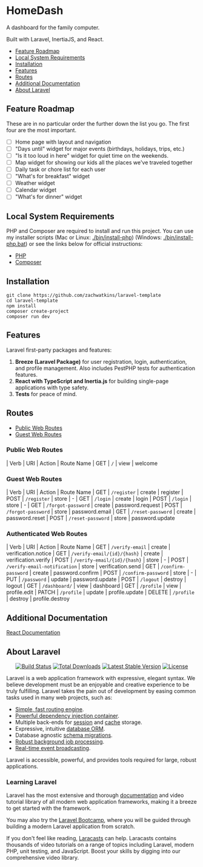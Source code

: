 # HomeDash

A dashboard for the family computer.

Built with Laravel, InertiaJS, and React.

-   [Feature Roadmap](#feature-roadmap)
-   [Local System Requirements](#system-requirements)
-   [Installation](#installation)
-   [Features](#features)
-   [Routes](#routes)
-   [Additional Documentation](#additional-documentation)
-   [About Laravel](#about-laravel)

## Feature Roadmap

These are in no particular order the further down the list you go. The first four are the most important.

-   [ ] Home page with layout and navigation
-   [ ] "Days until" widget for major events (birthdays, holidays, trips, etc.)
-   [ ] "Is it too loud in here" widget for quiet time on the weekends.
-   [ ] Map widget for showing our kids all the places we've traveled together
-   [ ] Daily task or chore list for each user
-   [ ] "What's for breakfast" widget
-   [ ] Weather widget
-   [ ] Calendar widget
-   [ ] "What's for dinner" widget

## Local System Requirements

PHP and Composer are required to install and run this project. You can use my installer scripts (Mac or Linux: [./bin/install-php](./bin/install-php)) (Windows: [./bin/install-php.bat](./bin/install-php.bat)) or see the links below for official instructions:

-   [PHP](https://www.php.net/downloads.php)
-   [Composer](https://getcomposer.org/download/)

## Installation

```shell
git clone https://github.com/zachwatkins/laravel-template
cd laravel-template
npm install
composer create-project
composer run dev
```

## Features

Laravel first-party packages and features:

1. **Breeze (Laravel Package)** for user registration, login, authentication, and profile management. Also includes PestPHP tests for authentication features.
2. **React with TypeScript and Inertia.js** for building single-page applications with type safety.
3. **Tests** for peace of mind.

## Routes

-   [Public Web Routes](#public-web-routes)
-   [Guest Web Routes](#guest-web-routes)

### Public Web Routes

| Verb | URI | Action | Route Name
| GET | `/` | view | welcome

### Guest Web Routes

| Verb | URI | Action | Route Name
| GET | `/register` | create | register
| POST | `/register` | store | -
| GET | `/login` | create | login
| POST | `/login` | store | -
| GET | `/forgot-password` | create | password.request
| POST | `/forgot-password` | store | password.email
| GET | `/reset-password` | create | password.reset
| POST | `/reset-password` | store | password.update

### Authenticated Web Routes

| Verb | URI | Action | Route Name
| GET | `/verify-email` | create | verification.notice
| GET | `/verify-email/{id}/{hash}` | create | verification.verify
| POST | `/verify-email/{id}/{hash}` | store | -
| POST | `/verify-email-notification` | store | verification.send
| GET | `/confirm-password` | create | password.confirm
| POST | `/confirm-password` | store | -
| PUT | `/password` | update | password.update
| POST | `/logout` | destroy | logout
| GET | `/dashboard/` | view | dashboard
| GET | `/profile` | view | profile.edit
| PATCH | `/profile` | update | profile.update
| DELETE | `/profile` | destroy | profile.destroy

## Additional Documentation

[React Documentation](https://react.dev)

## About Laravel

<p align="center">
<a href="https://github.com/laravel/framework/actions"><img src="https://github.com/laravel/framework/workflows/tests/badge.svg" alt="Build Status"></a>
<a href="https://packagist.org/packages/laravel/framework"><img src="https://img.shields.io/packagist/dt/laravel/framework" alt="Total Downloads"></a>
<a href="https://packagist.org/packages/laravel/framework"><img src="https://img.shields.io/packagist/v/laravel/framework" alt="Latest Stable Version"></a>
<a href="https://packagist.org/packages/laravel/framework"><img src="https://img.shields.io/packagist/l/laravel/framework" alt="License"></a>
</p>

Laravel is a web application framework with expressive, elegant syntax. We believe development must be an enjoyable and creative experience to be truly fulfilling. Laravel takes the pain out of development by easing common tasks used in many web projects, such as:

-   [Simple, fast routing engine](https://laravel.com/docs/routing).
-   [Powerful dependency injection container](https://laravel.com/docs/container).
-   Multiple back-ends for [session](https://laravel.com/docs/session) and [cache](https://laravel.com/docs/cache) storage.
-   Expressive, intuitive [database ORM](https://laravel.com/docs/eloquent).
-   Database agnostic [schema migrations](https://laravel.com/docs/migrations).
-   [Robust background job processing](https://laravel.com/docs/queues).
-   [Real-time event broadcasting](https://laravel.com/docs/broadcasting).

Laravel is accessible, powerful, and provides tools required for large, robust applications.

### Learning Laravel

Laravel has the most extensive and thorough [documentation](https://laravel.com/docs) and video tutorial library of all modern web application frameworks, making it a breeze to get started with the framework.

You may also try the [Laravel Bootcamp](https://bootcamp.laravel.com), where you will be guided through building a modern Laravel application from scratch.

If you don't feel like reading, [Laracasts](https://laracasts.com) can help. Laracasts contains thousands of video tutorials on a range of topics including Laravel, modern PHP, unit testing, and JavaScript. Boost your skills by digging into our comprehensive video library.
